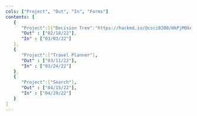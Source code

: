 ```yaml
---
cols: ["Project", "Out", "In", "Forms"]
contents: [
   {
      "Project":[{"Decision Tree":"https://hackmd.io/@csci0200/HkPjM0kn_"}],
      "Out" : ["02/18/22"],
      "In" : ["03/03/22"]
   },
   {
      "Project":["Travel Planner"],
      "Out" : ["03/11/22"],
      "In" : ["03/24/22"]
   },
   {
      "Project":["Search"],
      "Out" : ["04/15/22"],
      "In" : ["04/29/22"]
   }
]
---
```

